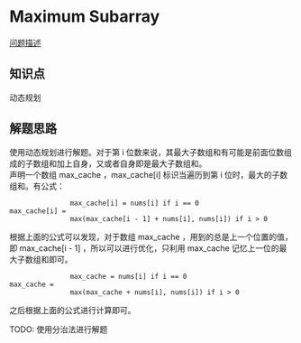# Maximum Subarray

[问题描述](https://leetcode.com/problems/maximum-subarray/description/)

## 知识点

动态规划

## 解题思路

使用动态规划进行解题。对于第 i 位数来说，其最大子数组和有可能是前面位数组成的子数组和加上自身，又或者自身即是最大子数组和。  
声明一个数组 max_cache ，max_cache[i] 标识当遍历到第 i 位时，最大的子数组和。有公式：

```
               max_cache[i] = nums[i] if i == 0
max_cache[i] =
               max(max_cache[i - 1] + nums[i], nums[i]) if i > 0
```

根据上面的公式可以发现，对于数组 max_cache ，用到的总是上一个位置的值，即 max_cache[i - 1] ，所以可以进行优化，只利用 max_cache 记忆上一位的最大子数组和即可。

```
               max_cache = nums[i] if i == 0
max_cache =
               max(max_cache + nums[i], nums[i]) if i > 0
```

之后根据上面的公式进行计算即可。

TODO: 使用分治法进行解题
